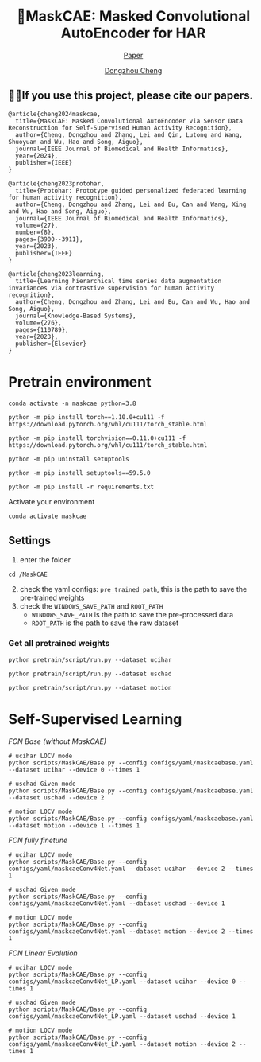 <h1 align="center">🌟MaskCAE: Masked Convolutional AutoEncoder for HAR</h1>
<p align="center"><a href="https://cheng-haha.github.io/papers/MaskCAE.pdf">Paper</a></p>
<p align="center"><a href="https://cheng-haha.github.io/">Dongzhou Cheng</a></p>

## 🔆🚀If you use this project, please cite our papers.
```
@article{cheng2024maskcae,
  title={MaskCAE: Masked Convolutional AutoEncoder via Sensor Data Reconstruction for Self-Supervised Human Activity Recognition},
  author={Cheng, Dongzhou and Zhang, Lei and Qin, Lutong and Wang, Shuoyuan and Wu, Hao and Song, Aiguo},
  journal={IEEE Journal of Biomedical and Health Informatics},
  year={2024},
  publisher={IEEE}
}
```
```
@article{cheng2023protohar,
  title={Protohar: Prototype guided personalized federated learning for human activity recognition},
  author={Cheng, Dongzhou and Zhang, Lei and Bu, Can and Wang, Xing and Wu, Hao and Song, Aiguo},
  journal={IEEE Journal of Biomedical and Health Informatics},
  volume={27},
  number={8},
  pages={3900--3911},
  year={2023},
  publisher={IEEE}
}
```
```
@article{cheng2023learning,
  title={Learning hierarchical time series data augmentation invariances via contrastive supervision for human activity recognition},
  author={Cheng, Dongzhou and Zhang, Lei and Bu, Can and Wu, Hao and Song, Aiguo},
  journal={Knowledge-Based Systems},
  volume={276},
  pages={110789},
  year={2023},
  publisher={Elsevier}
}

```


# Pretrain environment
```
conda activate -n maskcae python=3.8

python -m pip install torch==1.10.0+cu111 -f https://download.pytorch.org/whl/cu111/torch_stable.html

python -m pip install torchvision==0.11.0+cu111 -f https://download.pytorch.org/whl/cu111/torch_stable.html

python -m pip uninstall setuptools

python -m pip install setuptools==59.5.0

python -m pip install -r requirements.txt
```
Activate your environment
```
conda activate maskcae
```

## Settings
1. enter the folder
```
cd /MaskCAE
```
2. check the yaml configs:  `pre_trained_path`, this is the path to save the pre-trained weights
3. check the `WINDOWS_SAVE_PATH` and `ROOT_PATH`
   * `WINDOWS_SAVE_PATH` is the path to save the pre-processed data
   * `ROOT_PATH` is the path to save the raw dataset

### Get all pretrained weights
```
python pretrain/script/run.py --dataset ucihar 

python pretrain/script/run.py --dataset uschad 

python pretrain/script/run.py --dataset motion 
```


# Self-Supervised Learning
*FCN Base (without MaskCAE)* 
```
# ucihar LOCV mode
python scripts/MaskCAE/Base.py --config configs/yaml/maskcaebase.yaml --dataset ucihar --device 0 --times 1

# uschad Given mode
python scripts/MaskCAE/Base.py --config configs/yaml/maskcaebase.yaml --dataset uschad --device 2 

# motion LOCV mode
python scripts/MaskCAE/Base.py --config configs/yaml/maskcaebase.yaml --dataset motion --device 1 --times 1
```
*FCN fully finetune*
```
# ucihar LOCV mode
python scripts/MaskCAE/Base.py --config configs/yaml/maskcaeConv4Net.yaml --dataset ucihar --device 2 --times 1

# uschad Given mode
python scripts/MaskCAE/Base.py --config configs/yaml/maskcaeConv4Net.yaml --dataset uschad --device 1 

# motion LOCV mode
python scripts/MaskCAE/Base.py --config configs/yaml/maskcaeConv4Net.yaml --dataset motion --device 2 --times 1
```
*FCN Linear Evalution*
```
# ucihar LOCV mode
python scripts/MaskCAE/Base.py --config configs/yaml/maskcaeConv4Net_LP.yaml --dataset ucihar --device 0 --times 1

# uschad Given mode
python scripts/MaskCAE/Base.py --config configs/yaml/maskcaeConv4Net_LP.yaml --dataset uschad --device 1 

# motion LOCV mode
python scripts/MaskCAE/Base.py --config configs/yaml/maskcaeConv4Net_LP.yaml --dataset motion --device 2 --times 1

```
